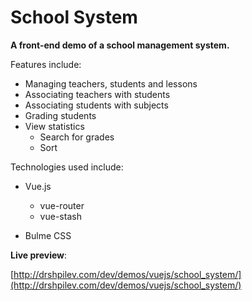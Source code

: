 # School System

**A front-end demo of a school management system.**

Features include:

* Managing teachers, students and lessons
* Associating teachers with students
* Associating students with subjects
* Grading students
* View statistics
  * Search for grades
  * Sort

Technologies used include:

* Vue.js
  * vue-router
  * vue-stash

* Bulme CSS

**Live preview**:

[http://drshpilev.com/dev/demos/vuejs/school_system/](http://drshpilev.com/dev/demos/vuejs/school_system/)